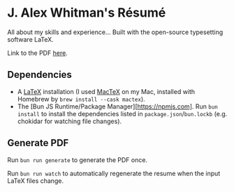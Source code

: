 # J. Alex Whitman's Résumé

All about my skills and experience... Built with the open-source typesetting software LaTeX.

Link to the PDF [here](resume.pdf).

## Dependencies
- A [LaTeX](https://www.latex-project.org/get/) installation (I used [MacTeX](https://tug.org/mactex/) on my Mac, installed with Homebrew by `brew install --cask mactex`).
- The [Bun JS Runtime/Package Manager][https://npmjs.com]. Run `bun install` to install the dependencies listed in `package.json`/`bun.lockb` (e.g. chokidar for watching file changes).

## Generate PDF
Run `bun run generate` to generate the PDF once.

Run `bun run watch` to automatically regenerate the resume when the input LaTeX files change.

